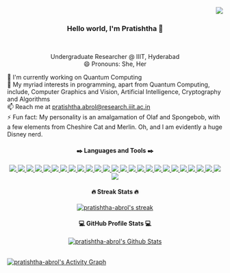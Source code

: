 <img align="right" src="https://visitor-badge.laobi.icu/badge?page_id=pratishtha-abrol.pratishtha-abrol">
<br>
<h3 align="center">
  Hello world, I'm Pratishtha 👋
</h3>
<br>
<p align="center">
  Undergraduate Researcher @ IIIT, Hyderabad
  <br>
  😄 Pronouns: She, Her
  <br>
</p>
<p align="left">
  🔬 I'm currently working on Quantum Computing 
  <br>
  🌱 My myriad interests in programming, apart from Quantum Computing, include, Computer Graphics and Vision, Artificial Intelligence, Cryptography and Algorithms
  <br>
  📫 Reach me at <a href="mailto: pratishtha.abrol@research.iiit.ac.in">pratishtha.abrol@research.iiit.ac.in</a>
  <br>
  ⚡ Fun fact: My personality is an amalgamation of Olaf and Spongebob, with a few elements from Cheshire Cat and Merlin. Oh, and I am evidently a huge Disney nerd.
</p>
<h4 align="center">
  ✒️ Languages and Tools ✒️
</h4>
<p align="center">
  <a href="">
    <img src="https://img.shields.io/badge/Python-14354C?style=for-the-badge&logo=python&logoColor=white"/>
  </a>
  <a href="">
    <img src="https://img.shields.io/badge/JavaScript-F7DF1E?style=for-the-badge&logo=javascript&logoColor=black"/>
  </a>
  <a href="">
    <img src="https://img.shields.io/badge/C-00599C?style=for-the-badge&logo=c&logoColor=white"/>
  </a>
  <a href="">
    <img src="https://img.shields.io/badge/C%2B%2B-00599C?style=for-the-badge&logo=c%2B%2B&logoColor=white"/>
  </a>
  <a href="">
    <img src="https://img.shields.io/badge/PHP-777BB4?style=for-the-badge&logo=php&logoColor=whit"/>
  </a>
  <a href="">
    <img src="https://img.shields.io/badge/MySQL-00000F?style=for-the-badge&logo=mysql&logoColor=white"/>
  </a>
  <a href="">
    <img src="https://img.shields.io/badge/MongoDB-4EA94B?style=for-the-badge&logo=mongodb&logoColor=white"/>
  </a>
  <a href="">
    <img src="https://img.shields.io/badge/Node.js-43853D?style=for-the-badge&logo=node.js&logoColor=white"/>
  </a>
  <a href="">
    <img src="https://img.shields.io/badge/npm-CB3837?style=for-the-badge&logo=npm&logoColor=whit"/>
  </a>
  <a href="">
    <img src="https://img.shields.io/badge/Express.js-404D59?style=for-the-badge&logo=express&logoColor=white"/>
  </a>
  <a href="">
    <img src="https://img.shields.io/badge/R-276DC3?style=for-the-badge&logo=r&logoColor=whit"/>
  </a>
  <a href="">
    <img src="https://img.shields.io/badge/OpenCV-27338e?style=for-the-badge&logo=OpenCV&logoColor=white"/>
  </a>
  <a href="">
    <img src="https://img.shields.io/badge/Jupyter-F37626.svg?&style=for-the-badge&logo=Jupyter&logoColor=white"/>
  </a>
  <a href="">
    <img src="https://img.shields.io/badge/Markdown-000000?style=for-the-badge&logo=markdown&logoColor=white"/>
  </a>
  <a href="">
    <img src="https://img.shields.io/badge/React-20232A?style=for-the-badge&logo=react&logoColor=61DAFB"/>
  </a>
  <a href="">
    <img src="https://img.shields.io/badge/AngularJS-E23237?style=for-the-badge&logo=angularjs&logoColor=whit"/>
  </a>
  <a href="">
    <img src="https://img.shields.io/badge/Shell_Script-121011?style=for-the-badge&logo=gnu-bash&logoColor=white"/>
  </a>
  <a href="">
    <img src="https://img.shields.io/badge/Bootstrap-563D7C?style=for-the-badge&logo=bootstrap&logoColor=white"/>
  </a>
  <a href="">
    <img src="https://img.shields.io/badge/Material--UI-0081CB?style=for-the-badge&logo=material-ui&logoColor=white"/>
  </a>
  <a href="">
    <img src="https://img.shields.io/badge/Django-092E20?style=for-the-badge&logo=django&logoColor=whit"/>
  </a>
  <a href="">
    <img src="https://img.shields.io/badge/Unity-100000?style=for-the-badge&logo=unity&logoColor=white"/>
  </a>
  <a href="">
    <img src="https://img.shields.io/badge/kubernetes-326ce5.svg?&style=for-the-badge&logo=kubernetes&logoColor=whit"/>
  </a>
  <a href="">
    <img src="https://img.shields.io/badge/conda-342B029.svg?&style=for-the-badge&logo=anaconda&logoColor=white"/>
  </a>
  <a href="">
    <img src="https://img.shields.io/badge/Docker-2CA5E0?style=for-the-badge&logo=docker&logoColor=white"/>
  </a>
  <a href="">
    <img src="https://img.shields.io/badge/Git-F05032?style=for-the-badge&logo=git&logoColor=white"/>
  </a>
  <a href="">
    <img src="https://img.shields.io/badge/Jekyll-CC0000?style=for-the-badge&logo=Jekyll&logoColor=white"/>
  </a>
</p>
<h4 align="center">
  🔥 Streak Stats 🔥
</h4>
<p align="center">
  <a href="https://github.com/DenverCoder1/github-readme-streak-stats">
    <img title="🔥 Get streak stats for your profile at git.io/streak-stats" alt="pratishtha-abrol's streak" src="https://github-readme-streak-stats.herokuapp.com/?user=pratishtha-abrol&theme=monokai-metallian&hide_border=true"/>
  </a>
</p>
<h4 align="center">
  💻 GitHub Profile Stats 💻
</h4>
<p align="center">
  <a href="https://github.com/anuraghazra/github-readme-stats"><img alt="pratishtha-abrol's Github Stats" src="https://github-readme-stats.vercel.app/api?username=pratishtha-abrol&show_icons=true&count_private=true&theme=react&hide_border=true&bg_color=1F222E&title_color=F85D7F&icon_color=F8D866" /></a>
</p>
<br>
<a href="https://github.com/ashutosh00710/github-readme-activity-graph"><img alt="pratishtha-abrol's Activity Graph" src="https://activity-graph.herokuapp.com/graph?username=pratishtha-abrol&bg_color=1F222E&color=F8D866&line=F85D7F&point=FFFFFF&hide_border=true" /></a>


<!--
**pratishtha-abrol/pratishtha-abrol** is a ✨ _special_ ✨ repository because its `README.md` (this file) appears on your GitHub profile.
Here are some ideas to get you started:
- 🔭 I’m currently working on ...
- 🌱 I’m currently learning ...
- 👯 I’m looking to collaborate on ...
- 🤔 I’m looking for help with ...
- 💬 Ask me about ...
- 📫 How to reach me: ...
- 😄 Pronouns: ...
- ⚡ Fun fact: ... 
-->


